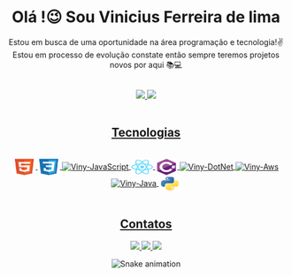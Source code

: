 <h1 align="center" > Olá !😉 Sou Vinicius Ferreira de lima </h1>
<p align="center" >Estou em busca de uma oportunidade na área programação e tecnologia!✌ Estou em processo de evolução constate então sempre teremos projetos novos por aqui 📚💻</p>

<br> 
<div align="center">
  <a href="https://github.com/viny-lima">
  <img height="180em" src="https://github-readme-stats.vercel.app/api?username=viny-lima&show_icons=true&theme=white&include_all_commits=true&count_private=true"/>
  <img height="180em" src="https://github-readme-stats.vercel.app/api/top-langs/?username=viny-lima&layout=compact&langs_count=7&theme=white"/>
</div>
<br>
  
<h2 align="center" >Tecnologias</h2>
  
<div style="display: inline_block" align="center"><br>  
  <img align="center" alt="Viny-HTML" height="30" width="40" src="https://raw.githubusercontent.com/devicons/devicon/master/icons/html5/html5-original.svg">
  <img align="center" alt="Viny-CSS" height="30" width="40" src="https://raw.githubusercontent.com/devicons/devicon/master/icons/css3/css3-original.svg">
  <img align="center" alt="Viny-JavaScript" height="30" width="40" src="https://cdn.jsdelivr.net/gh/devicons/devicon/icons/javascript/javascript-original.svg" />  
  <img align="center" alt="Viny-React" height="30" width="40" src="https://raw.githubusercontent.com/devicons/devicon/master/icons/react/react-original.svg">
  <img align="center" alt="Viny-Csharp" height="30" width="40" src="https://raw.githubusercontent.com/devicons/devicon/master/icons/csharp/csharp-original.svg">  
  <img align="center" alt="Viny-DotNet" height="30" width="40" src="https://cdn.jsdelivr.net/gh/devicons/devicon/icons/dotnetcore/dotnetcore-original.svg">  
  <img align="center" alt="Viny-Aws" height="30" width="40" src="https://a0.awsstatic.com/libra-css/images/logos/aws_smile-header-desktop-en-white_59x35.png">
  <img align="center" alt="Viny-Java" height="30" width="40" src="https://cdn.jsdelivr.net/gh/devicons/devicon/icons/java/java-original-wordmark.svg" />
  <img align="center" alt="Viny-Python" height="30" width="40" src="https://raw.githubusercontent.com/devicons/devicon/master/icons/python/python-original.svg">    
</div>

<br>  
  
<h2 align="center" >Contatos</h2>
 
<div align="center">
  
  <a href="https://www.instagram.com/vinylima_7/" target="_blank">
    <img src="https://img.shields.io/badge/-Instagram-%23E4405F?style=for-the-badge&logo=instagram&logoColor=white" target="_blank">
  </a>	 
  <a href = "mailto:viniciuslima.vf4@gmail.com" target="_blank">
    <img src="https://img.shields.io/badge/-Gmail-%23333?style=for-the-badge&logo=gmail&logoColor=white" target="_blank">
  </a>
  <a href="https://www.linkedin.com/in/vinicius-lima-882413210/" target="_blank">
    <img src="https://img.shields.io/badge/-LinkedIn-%230077B5?style=for-the-badge&logo=linkedin&logoColor=white" target="_blank">
  </a> 
  
  ![Snake animation](https://github.com/viny-lima/rafaballerini/blob/output/github-contribution-grid-snake.svg)
 
</div>
